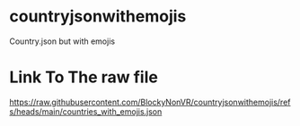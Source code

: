 # countryjsonwithemojis
Country.json but with emojis

# Link To The raw file
https://raw.githubusercontent.com/BlockyNonVR/countryjsonwithemojis/refs/heads/main/countries_with_emojis.json
